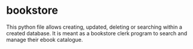 # bookstore

This python file allows creating, updated, deleting or searching within a created database. 
It is meant as a bookstore clerk program to search and manage their ebook catalogue.
